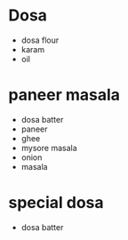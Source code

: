 # Dosa

* dosa flour
* karam
* oil

# paneer masala
* dosa batter
* paneer
* ghee
* mysore masala
* onion
* masala

# special dosa
* dosa batter